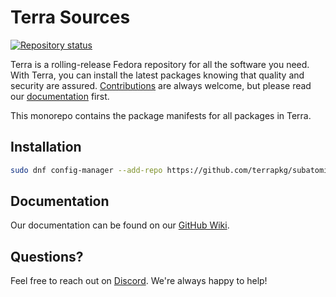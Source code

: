 # Terra Sources

[![Repository status](https://repology.org/badge/repository-big/terra_37.svg)](https://repology.org/repository/terra_37)

Terra is a rolling-release Fedora repository for all the software you need.
With Terra, you can install the latest packages knowing that quality and security are assured.
[Contributions](https://github.com/terrapkg/packages/wiki/Contribute) are always welcome, but please read our [documentation](https://github.com/terrapkg/packages/wiki) first.

This monorepo contains the package manifests for all packages in Terra.

## Installation
```bash
sudo dnf config-manager --add-repo https://github.com/terrapkg/subatomic-repos/raw/main/terra.repo
```

## Documentation
Our documentation can be found on our [GitHub Wiki](https://github.com/terrapkg/packages/wiki).

## Questions?
Feel free to reach out on [Discord](https://discord.gg/5fdPuxTg5Q). We're always happy to help!

